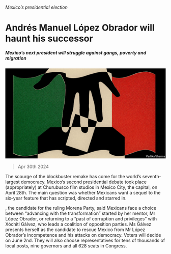 ###### Mexico’s presidential election

# Andrés Manuel López Obrador will haunt his successor 

##### Mexico’s next president will struggle against gangs, poverty and migration 

![image](images/20240504_AMD001.jpg) 

> Apr 30th 2024 

The scourge of the blockbuster remake has come for the world’s seventh-largest democracy. Mexico’s second presidential debate took place (appropriately) at Churubusco film studios in Mexico City, the capital, on April 28th. The main question was whether Mexicans want a sequel to the six-year feature that  has scripted, directed and starred in. 

, the candidate for the ruling Morena Party, said Mexicans face a choice between “advancing with the transformation” started by her mentor, Mr López Obrador, or returning to a “past of corruption and privileges” with Xóchitl Gálvez, who leads a coalition of opposition parties. Ms Gálvez presents herself as the candidate to rescue Mexico from Mr López Obrador’s incompetence and his attacks on democracy. Voters will decide on June 2nd. They will also choose representatives for tens of thousands of local posts, nine governors and all 628 seats in Congress.

